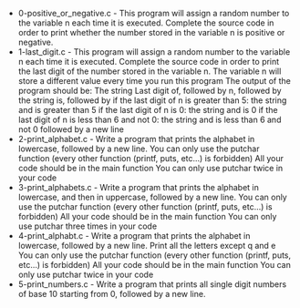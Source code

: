 - 0-positive_or_negative.c - This program will assign a random number to the variable n each time it is executed.
Complete the source code in order to print whether the number stored in the variable n is positive or negative.
- 1-last_digit.c - This program will assign a random number to the variable n each time it is executed. Complete the source code in order to print the last digit of the number stored in the variable n.
The variable n will store a different value every time you run this program The output of the program should be: The string Last digit of, followed by n, followed by the string is,
followed by if the last digit of n is greater than 5: the string and is greater than 5 if the last digit of n is 0: the string and is 0 if the last digit of n is less than 6 and not 0:
the string and is less than 6 and not 0 followed by a new line
- 2-print_alphabet.c - Write a program that prints the alphabet in lowercase, followed by a new line. You can only use the putchar function (every other function (printf, puts, etc…) is forbidden)
All your code should be in the main function You can only use putchar twice in your code
- 3-print_alphabets.c - Write a program that prints the alphabet in lowercase, and then in uppercase, followed by a new line.
You can only use the putchar function (every other function (printf, puts, etc…) is forbidden) All your code should be in the main function You can only use putchar three times in your code
- 4-print_alphabt.c - Write a program that prints the alphabet in lowercase, followed by a new line.
Print all the letters except q and e You can only use the putchar function (every other function (printf, puts, etc…) is forbidden)
All your code should be in the main function You can only use putchar twice in your code
- 5-print_numbers.c - Write a program that prints all single digit numbers of base 10 starting from 0, followed by a new line.